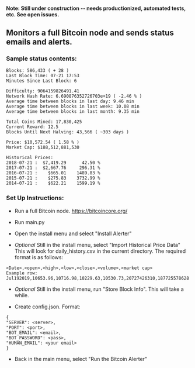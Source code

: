 #### Note: Still under construction -- needs productionized, automated tests, etc. See open issues.

## Monitors a full Bitcoin node and sends status emails and alerts.

### Sample status contents:
	Blocks: 586,433 ( + 28 )
	Last Block Time: 07-21 17:53
	Minutes Since Last Block: 6

	Difficulty: 9064159826491.41
	Network Hash Rate: 6.690876352726703e+19 ( -2.46 % )
	Average time between blocks in last day: 9.46 min
	Average time between blocks in last week: 10.08 min
	Average time between blocks in last month: 9.35 min

	Total Coins Mined: 17,830,425
	Current Reward: 12.5
	Blocks Until Next Halving: 43,566 ( ~303 days )

	Price: $10,572.54 ( 1.58 % )
	Market Cap: $188,512,881,530

	Historical Prices:
	2018-07-21 :  $7,419.29      42.50 %
	2017-07-21 :  $2,667.76     296.31 %
	2016-07-21 :    $665.01    1489.83 %
	2015-07-21 :    $275.83    3732.99 %
	2014-07-21 :    $622.21    1599.19 %


### Set Up Instructions:

- Run a full Bitcoin node. https://bitcoincore.org/

- Run main.py

- Open the install menu and select "Install Alerter"

- *Optional* Still in the install menu, select "Import Historical Price Data" This will look for daily_history.csv in the current directory. The required format is as follows:
```
<Date>,<open>,<high>,<low>,<close>,<volume>,<market cap>
Example row:
Jul192019,10653.96,10716.98,10229.63,10530.73,20727426310,187725578628
```

- *Optional* Still in the install menu, run "Store Block Info". This will take a while.

- Create config.json. Format:
```
{
"SERVER": <server>,
"PORT": <port>,
"BOT_EMAIL": <email>,
"BOT_PASSWORD": <pass>,
"HUMAN_EMAIL": <your email>
}
```

- Back in the main menu, select "Run the Bitcoin Alerter"
